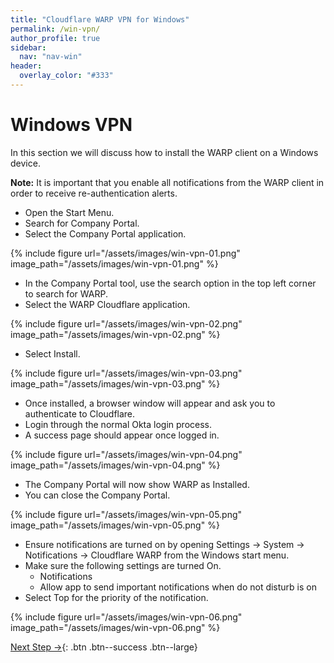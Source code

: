```yaml
---
title: "Cloudflare WARP VPN for Windows"
permalink: /win-vpn/
author_profile: true
sidebar:
  nav: "nav-win"
header:
  overlay_color: "#333"
---
```


# Windows VPN

In this section we will discuss how to install the WARP client on a Windows device.

__Note:__ It is important that you enable all notifications from the WARP client in order to receive re-authentication alerts.

* Open the Start Menu.
* Search for Company Portal.
* Select the Company Portal application.

{% include figure url="/assets/images/win-vpn-01.png" image_path="/assets/images/win-vpn-01.png" %}

* In the Company Portal tool, use the search option in the top left corner to search for WARP.
* Select the WARP Cloudflare application.

{% include figure url="/assets/images/win-vpn-02.png" image_path="/assets/images/win-vpn-02.png" %}

* Select Install.

{% include figure url="/assets/images/win-vpn-03.png" image_path="/assets/images/win-vpn-03.png" %}

* Once installed, a browser window will appear and ask you to authenticate to Cloudflare.
* Login through the normal Okta login process.
* A success page should appear once logged in.

{% include figure url="/assets/images/win-vpn-04.png" image_path="/assets/images/win-vpn-04.png" %}

* The Company Portal will now show WARP as Installed.
* You can close the Company Portal.

{% include figure url="/assets/images/win-vpn-05.png" image_path="/assets/images/win-vpn-05.png" %}

* Ensure notifications are turned on by opening Settings -> System -> Notifications -> Cloudflare WARP from the Windows start menu. 
* Make sure the following settings are turned On.
  * Notifications
  * Allow app to send important notifications when do not disturb is on 
* Select Top for the priority of the notification.

{% include figure url="/assets/images/win-vpn-06.png" image_path="/assets/images/win-vpn-06.png" %}

[Next Step &rarr;](/win-tips/){: .btn .btn--success .btn--large}
